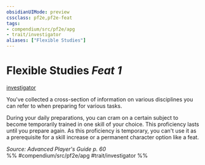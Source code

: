 ```yaml
---
obsidianUIMode: preview
cssclass: pf2e,pf2e-feat
tags:
- compendium/src/pf2e/apg
- trait/investigator
aliases: ["Flexible Studies"]
---
```

# Flexible Studies  *Feat 1*  
[investigator](../../rules/traits/investigator-apg.md)  


You've collected a cross-section of information on various disciplines you can refer to when preparing for various tasks.

During your daily preparations, you can cram on a certain subject to become temporarily trained in one skill of your choice. This proficiency lasts until you prepare again. As this proficiency is temporary, you can't use it as a prerequisite for a skill increase or a permanent character option like a feat.

*Source: Advanced Player's Guide p. 60*  
%% #compendium/src/pf2e/apg #trait/investigator %%